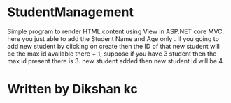 # StudentManagement

Simple program to render HTML content using View in ASP.NET core MVC.
here you just able to add the Student Name and Age only .
if you going to add new student by clicking on create then the ID of that new student will be the max id available there + 1; 
suppose if you have 3 student then the max id present there is 3.
new student added then new student Id will be 4.

# Written by Dikshan kc
